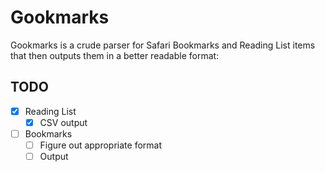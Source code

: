 # Gookmarks

Gookmarks is a crude parser for Safari Bookmarks and Reading List items that then outputs them in a better readable format:

## TODO

- [X] Reading List
    - [X] CSV output
- [ ] Bookmarks
    - [ ] Figure out appropriate format
    - [ ] Output
